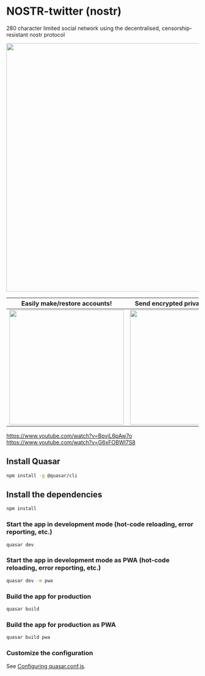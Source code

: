 # NOSTR-twitter (nostr)

280 character limited social network using the decentralised, censorship-resistant nostr protocol

<img src="https://i.imgur.com/hAYJGnV.png" width="650px"> 

| Easily make/restore accounts!  | Send encrypted private messages! |
| ------------- | ------------- |
| <img src="https://i.imgur.com/E0wpuzJ.gif" width="300px">  | <img src="https://i.imgur.com/2nEwjCg.gif" width="300px"> |

https://www.youtube.com/watch?v=BpvjL6pAw7o
https://www.youtube.com/watch?v=G6xFOBWI7S8

## Install Quasar
```bash
npm install -g @quasar/cli
```

## Install the dependencies
```bash
npm install
```

### Start the app in development mode (hot-code reloading, error reporting, etc.)
```bash
quasar dev
```

### Start the app in development mode as PWA  (hot-code reloading, error reporting, etc.)
```bash
quasar dev -m pwa
```

### Build the app for production
```bash
quasar build
```

### Build the app for production as PWA
```bash
quasar build pwa
```

### Customize the configuration
See [Configuring quasar.conf.js](https://quasar.dev/quasar-cli/quasar-conf-js).
